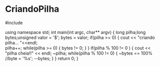 # CriandoPilha


#include <iostream>

using namespace std;
int main(int argc, char** argv)
{
	long pilha;long bytes;unsigned valor = '$';
	bytes = valor;
	if(pilha >= 0)
	{
	cout << "criando pilha... "<<endl;	
	pilha++;
	while(pilha >= 0)
	{
		bytes != 0;
	}
	}
	if(pilha % 100 != 0 )
	{
	cout << "pilha cheia!!" << endl;
	~pilha;	
	while(pilha % 100 != 0)
	{
		~bytes == 100%
		//byte = '%s';
		--bytes;
	}
	}
	return 0;
}
